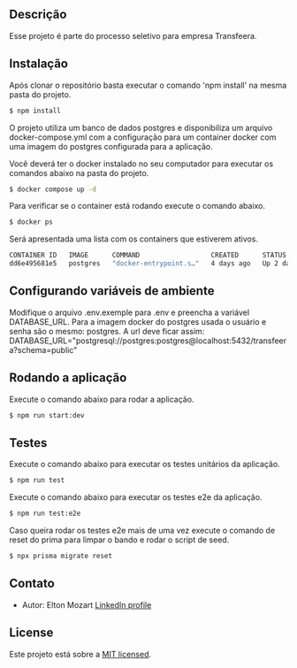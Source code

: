 ## Descrição
Esse projeto é parte do processo seletivo para empresa Transfeera.

## Instalação
Após clonar o repositório basta executar o comando 'npm install' na mesma pasta 
do projeto.
```bash
$ npm install
```
O projeto utiliza um banco de dados postgres e disponibiliza um arquivo 
docker-compose.yml com a configuração para um container docker com uma imagem
do postgres configurada para a aplicação.

Você deverá ter o docker instalado no seu computador para executar os comandos
abaixo na pasta do projeto.
```bash
$ docker compose up -d
```

Para verificar se o container está rodando execute o comando abaixo.
```bash
$ docker ps
```

Será apresentada uma lista com os containers que estiverem ativos.
```bash
CONTAINER ID   IMAGE      COMMAND                  CREATED      STATUS      PORTS                                       NAMES
dd6e495681e5   postgres   "docker-entrypoint.s…"   4 days ago   Up 2 days   0.0.0.0:5432->5432/tcp, :::5432->5432/tcp   postgres
```

## Configurando variáveis de ambiente
Modifique o arquivo .env.exemple para .env e preencha a variável DATABASE_URL. 
Para a imagem docker do postgres usada o usuário e senha são o mesmo: postgres.
A url deve ficar assim:
DATABASE_URL="postgresql://postgres:postgres@localhost:5432/transfeera?schema=public"

## Rodando a aplicação
Execute o comando abaixo para rodar a aplicação.
```bash
$ npm run start:dev
```

## Testes
Execute o comando abaixo para executar os testes unitários da aplicação.
```bash
$ npm run test
```

Execute o comando abaixo para executar os testes e2e da aplicação.
```bash
$ npm run test:e2e
```
Caso queira rodar os testes e2e mais de uma vez execute o comando de reset do
prima para limpar o bando e rodar o script de seed.
```bash
$ npx prisma migrate reset
```

## Contato

- Autor: Elton Mozart [LinkedIn profile](https://www.linkedin.com/in/eltonmozart/)

## License

Este projeto está sobre a [MIT licensed](LICENSE).
